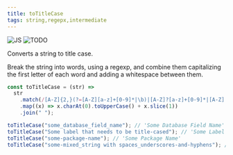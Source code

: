 ```yaml
---
title: toTitleCase
tags: string,regepx,intermediate
---
```


![JS](https://img.shields.io/badge/supports-javascript-yellow.svg?style=flat-square)
![TODO](https://img.shields.io/badge///TODO-blue.svg?style=flat-square)

Converts a string to title case.

Break the string into words, using a regexp, and combine them capitalizing the first letter of each word and adding a whitespace between them.

```js
const toTitleCase = (str) =>
  str
    .match(/[A-Z]{2,}(?=[A-Z][a-z]+[0-9]*|\b)|[A-Z]?[a-z]+[0-9]*|[A-Z]|[0-9]+/g)
    .map((x) => x.charAt(0).toUpperCase() + x.slice(1))
    .join(" ");
```

```js
toTitleCase("some_database_field_name"); // 'Some Database Field Name'
toTitleCase("Some label that needs to be title-cased"); // 'Some Label That Needs To Be Title Cased'
toTitleCase("some-package-name"); // 'Some Package Name'
toTitleCase("some-mixed_string with spaces_underscores-and-hyphens"); // 'Some Mixed String With Spaces Underscores And Hyphens'
```
